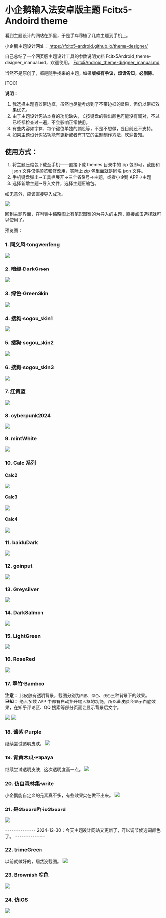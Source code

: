 # 小企鹅输入法安卓版主题 Fcitx5-Andoird theme

看到主题设计的网站在那里，于是手痒移植了几款主题到手机上。

小企鹅主题设计网址： https://fcitx5-android.github.io/theme-designer/

自己总结了一个网页版主题设计工具的参数说明文档 Fcitx5Android_theme-disigner_manual.md，欢迎使用。
[Fcitx5Android_theme-disigner_manual.md](./Fcitx5Android_theme-disigner_manual.md)
 


当然不是原创了，都是随手找来的主题，如果**版权有争议，烦请告知，必删除**。

[TOC]

**说明：**
1. 我选择主题喜欢带边框，虽然也尽量考虑到了不带边框的效果，但仍以带框效果优先。
2. 由于主题设计网站本身的功能缺失，长按键盘的弹出颜色可能没有调对，不过已经都检查过一遍，不会影响正常使用。
3. 有些内容如字体、每个键位单独的颜色等，不是不想做，是目前还不支持。
4. 如果主题设计网站功能有更新或者有其它的主题制作方法，欢迎告知。

## 使用方式：
1. 将主题压缩包下载至手机——直接下载 themes 目录中的 zip 包即可，截图和 json 文件仅供预览和修改用，实际上 zip 包里面就是同名 json 文件。
1. 手机键盘弹出→工具栏展开→三个省略号→主题，或者小企鹅 APP→主题
2. 选择新增主题→导入文件，选择主题压缩包。

如无意外，应该直接导入成功。

![](./screenshot/Usage.png)

回到主题界面，在列表中缩略图上有笔形图案的为导入的主题，直接点击选择就可以使用了。

预览图：
### 1. 同文风·tongwenfeng

![](./screenshot/tongwenfeng.png)

### 2. 暗绿·DarkGreen

![](./screenshot/DarkGreen.png)

### 3. 绿色·GreenSkin

![](./screenshot/GreenSkin.png)

### 4. 搜狗·sogou_skin1

![](./screenshot/sogou_skin1.png)


### 5. 搜狗·sogou_skin2

![](./screenshot/sogou_skin2.png)

### 6. 搜狗·sogou_skin3

![](./screenshot/sogou_skin3.png)

### 7. 红黄蓝

![](./screenshot/红黄蓝.png)

### 8. cyberpunk2024

![](./screenshot/cyberpunk2024.png)

### 9. mintWhite

![](./screenshot/mintWhite.png)

### 10. Calc 系列

#### Calc2

![](./screenshot/Calc2.png)

#### Calc3

![](./screenshot/Calc3.png)

#### Calc4

![](./screenshot/Calc4.png)

### 11. baiduDark

![](./screenshot/baiduDark.png)

### 12. goinput

![](./screenshot/GoInput.png)

### 13. Greysilver

![](./screenshot/GreySilver.png)

### 14. DarkSalmon

![](./screenshot/DarkSalmon.png)

### 15. LightGreen
![](./screenshot/LightGreen.png)

### 16. RoseRed
![](./screenshot/RoseRed.png)

### 17. 翠竹·Bamboo
 **注意：** 此皮肤有透明背景，截图分别为`白底`、`深色`、`浅色`三种背景下的效果。  
 **已知：** 绝大多数 APP 中都有自动抬升输入框的功能，所以此皮肤会显示白底效果，在知乎评论区、QQ 搜索等部分页面会显示背景后文字。

![](./screenshot/Bamboo.png)
![](./screenshot/Bamboo2.png)

### 18. 酱紫·Purple
继续尝试透明皮肤。
![](./screenshot/Purple.png)

### 19. 青黄木瓜·Papaya
继续尝试透明皮肤，这次透明度高一点。
![](./screenshot/Papaya.png)

### 20. 仿自森林集·write
小企鹅能自定义的元素真不多，有些效果实在做不出来。
![](./screenshot/森林集·write.png)

### 21. 是Gboard吖·isGboard
![](./screenshot/isGboard.png)

╌╌╌╌╌╌╌
2024-12-30：今天主题设计网站又更新了，可以调节候选词颜色了。
╌╌╌╌╌╌╌

### 22. trimeGreen
以前就做好的，居然没截图。
![](./screenshot/trimeGreen.png)

### 23. Brownish 棕色
![](./screenshot/Brownish.png)

### 24. 仿iOS
![](./screenshot/iOS.png)
